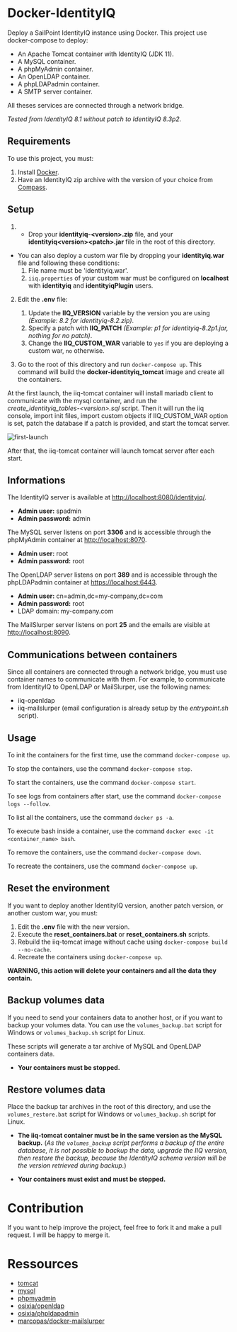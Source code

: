 # Docker-IdentityIQ
Deploy a SailPoint IdentityIQ instance using Docker. This project use docker-compose to deploy:
* An Apache Tomcat container with IdentityIQ (JDK 11).
* A MySQL container.
* A phpMyAdmin container.
* An OpenLDAP container.
* A phpLDAPadmin container.
* A SMTP server container.

All theses services are connected through a network bridge.

*Tested from IdentityIQ 8.1 without patch to IdentityIQ 8.3p2.*

## Requirements

To use this project, you must:
1. Install [Docker](https://www.docker.com/get-started).
2. Have an IdentityIQ zip archive with the version of your choice from [Compass](https://community.sailpoint.com/t5/IdentityIQ-Server-Software/ct-p/IdentityIQ).

## Setup

1. - Drop your **identityiq-\<version\>.zip** file, and your **identityiq\<version\>\<patch\>.jar** file in the root of this directory.

- You can also deploy a custom war file by dropping your **identityiq.war** file and following these conditions:
    1. File name must be 'identityiq.war'.
    1. `iiq.properties` of your custom war must be configured on **localhost** with **identityiq** and **identityiqPlugin** users.

2. Edit the **.env** file:
    1. Update the **IIQ_VERSION** variable by the version you are using *(Example: 8.2 for identityiq-8.2.zip)*.
    1. Specify a patch with **IIQ_PATCH** *(Example: p1 for identityiq-8.2p1.jar, nothing for no patch)*.
    1. Change the **IIQ_CUSTOM_WAR** variable to `yes` if you are deploying a custom war, `no` otherwise.

3. Go to the root of this directory and run `docker-compose up`. This command will build the **docker-identityiq_tomcat** image and create all the containers.

At the first launch, the iiq-tomcat container will install mariadb client to communicate with the mysql container, and run the *create_identityiq_tables-\<version\>.sql* script. Then it will run the iiq console, import init files, import custom objects if IIQ_CUSTOM_WAR option is set, patch the database if a patch is provided, and start the tomcat server.

![first-launch](https://user-images.githubusercontent.com/23320254/149496381-6e65d475-3312-4f7b-acbc-33131798ecf9.png)
  
After that, the iiq-tomcat container will launch tomcat server after each start.

## Informations

The IdentityIQ server is available at [http://localhost:8080/identityiq/](http://localhost:8080/identityiq/).
* **Admin user:** spadmin
* **Admin password:** admin

The MySQL server listens on port **3306** and is accessible through the phpMyAdmin container at [http://localhost:8070](http://localhost:8070).
* **Admin user:** root
* **Admin password:** root

The OpenLDAP server listens on port **389** and is accessible through the phpLDAPadmin container at [https://localhost:6443](https://localhost:6443).
* **Admin user:** cn=admin,dc=my-company,dc=com
* **Admin password:** root
* LDAP domain: my-company.com

The MailSlurper server listens on port **25** and the emails are visible at [http://localhost:8090](http://localhost:8090).

## Communications between containers

Since all containers are connected through a network bridge, you must use container names to communicate with them. For example, to communicate from IdentityIQ to OpenLDAP or MailSlurper, use the following names:
* iiq-openldap
* iiq-mailslurper (email configuration is already setup by the *entrypoint.sh* script).

## Usage

To init the containers for the first time, use the command `docker-compose up`. 

To stop the containers, use the command `docker-compose stop`.

To start the containers, use the command `docker-compose start`.

To see logs from containers after start, use the command `docker-compose logs --follow`.

To list all the containers, use the command `docker ps -a`.

To execute bash inside a container, use the command `docker exec -it <container_name> bash`.

To remove the containers, use the command `docker-compose down`.

To recreate the containers, use the command `docker-compose up`.

## Reset the environment

If you want to deploy another IdentityIQ version, another patch version, or another custom war, you must:
1. Edit the **.env** file with the new version.
2. Execute the **reset_containers.bat** or **reset_containers.sh** scripts.
3. Rebuild the iiq-tomcat image without cache using `docker-compose build --no-cache`.
4. Recreate the containers using `docker-compose up`.

**WARNING, this action will delete your containers and all the data they contain.**

## Backup volumes data

If you need to send your containers data to another host, or if you want to backup your volumes data. You can use the `volumes_backup.bat` script for Windows or `volumes_backup.sh` script for Linux.

These scripts will generate a tar archive of MySQL and OpenLDAP containers data.

- **Your containers must be stopped.**

## Restore volumes data

Place the backup tar archives in the root of this directory, and use the `volumes_restore.bat` script for Windows or `volumes_backup.sh` script for Linux.

- **The iiq-tomcat container must be in the same version as the MySQL backup.** (*As the `volumes_backup` script performs a backup of the entire database, it is not possible to backup the data, upgrade the IIQ version, then restore the backup, because the IdentityIQ schema version will be the version retrieved during backup.*)

- **Your containers must exist and must be stopped.**

# Contribution

If you want to help improve the project, feel free to fork it and make a pull request. I will be happy to merge it.

# Ressources

* [tomcat](https://hub.docker.com/_/tomcat)
* [mysql](https://hub.docker.com/_/mysql)
* [phpmyadmin](https://hub.docker.com/_/phpmyadmin)
* [osixia/openldap](https://github.com/osixia/docker-openldap)
* [osixia/phpldapadmin](https://github.com/osixia/docker-phpLDAPadmin)
* [marcopas/docker-mailslurper](https://hub.docker.com/r/marcopas/docker-mailslurper)
